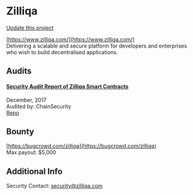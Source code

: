 
# Zilliqa

[Update this project](https://github.com/ConsenSys/blockchainSecurityDB/edit/master/projects/zilliqa.json)
  
[https://www.zilliqa.com/](https://www.zilliqa.com/)<br>
Delivering a scalable and secure platform for developers and enterprises who wish to build decentralised applications.


## Audits



#### [Security Audit Report of Zilliqa Smart Contracts](https://github.com/ChainSecurity/audits/blob/master/ChainSecurity_Zilliqa.pdf)

December, 2017<br>
Audited by: ChainSecurity<br>
[Repo](https://github.com/Zilliqa/Zilliqa)<br>
      

  

## Bounty

[https://bugcrowd.com/zilliqa](https://bugcrowd.com/zilliqa)<br>
Max payout: $5,000


## Additional Info

Security Contact: security@zilliqa.com
